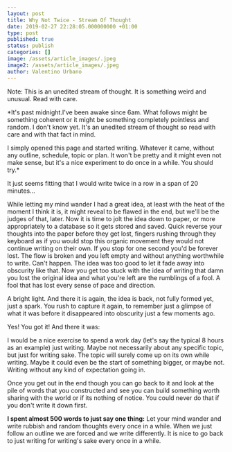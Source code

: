 ```yaml
---
layout: post
title: Why Not Twice - Stream Of Thought
date: 2019-02-27 22:28:05.000000000 +01:00
type: post
published: true
status: publish
categories: []
image: /assets/article_images/.jpeg
image2: /assets/article_images/.jpeg
author: Valentino Urbano
---
```


Note: This is an unedited stream of thought. It is something weird and unusual. Read with care.

\*It's past midnight.I've been awake since 6am. What follows might be something coherent or it might be something completely pointless and random. I don't know yet. It's an unedited stream of thought so read with care and with that fact in mind.

I simply opened this page and started writing. Whatever it came, without any outline, schedule, topic or plan. It won't be pretty and it might even not make sense, but it's a nice experiment to do once in a while. You should try.\*

It just seems fitting that I would write twice in a row in a span of 20 minutes...

While letting my mind wander I had a great idea, at least with the heat of the moment I think it is, it might reveal to be flawed in the end, but we'll be the judges of that, later. Now it is time to jolt the idea down to paper, or more appropriately to a database so it gets stored and saved. Quick reverse your thoughts into the paper before they get lost, fingers rushing through they keyboard as if you would stop this organic movement they would not continue writing on their own. If you stop for one second you'd be forever lost. The flow is broken and you left empty and without anything worthwhile to write. Can't happen. The idea was too good to let it fade away into obscurity like that. Now you get too stuck with the idea of writing that damn you lost the original idea and what you're left are the rumblings of a fool. A fool that has lost every sense of pace and direction.

A bright light. And there it is again, the idea is back, not fully formed yet, just a spark. You rush to capture it again, to remember just a glimpse of what it was before it disappeared into obscurity just a few moments ago.

Yes! You got it! And there it was:

I would be a nice exercise to spend a work day (let's say the typical 8 hours as an example) just writing. Maybe not necessarily about any specific topic, but just for writing sake. The topic will surely come up on its own while writing. Maybe it could even be the start of something bigger, or maybe not. Writing without any kind of expectation going in.

Once you get out in the end though you can go back to it and look at the pile of words that you constructed and see you can build something worth sharing with the world or if its nothing of notice. You could never do that if you don't write it down first.

**I spent almost 500 words to just say one thing:** Let your mind wander and write rubbish and random thoughts every once in a while. When we just follow an outline we are forced and we write differently. It is nice to go back to just writing for writing's sake every once in a while.
